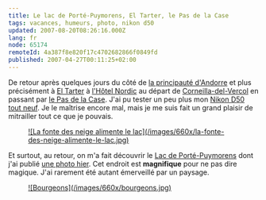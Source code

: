 ```yaml
---
title: Le lac de Porté-Puymorens, El Tarter, le Pas de la Case
tags: vacances, humeurs, photo, nikon d50
updated: 2007-08-20T08:26:16.000Z
lang: fr
node: 65174
remoteId: 4a387f8e820f17c4702682866f0849fd
published: 2007-04-27T00:11:25+02:00
---
```

 
De retour après quelques jours du côté de [la principauté d'Andorre](http://photos.pwet.fr/villes-et-departements/andorre/) et plus précisément à [El Tarter](http://photos.pwet.fr/villes-et-departements/andorre/el-tarter/) à [l'Hôtel Nordic](http://www.grupnordic.ad/fr/nordic/index.htm) au départ de [Corneilla-del-Vercol](http://photos.pwet.fr/villes-et-departements/pyrenees-orientales-66/corneilla-del-vercol/) en passant par [le Pas de la Case](http://photos.pwet.fr/villes-et-departements/andorre/pas-de-la-case/). J'ai pu tester un peu plus mon [Nikon D50 tout neuf](/post/nikon-d50-noir-2). Je le maîtrise encore mal, mais je me suis fait un grand plaisir de mitrailler tout ce que je pouvais.


<figure class="object-center"><a href="/images/la-fonte-des-neige-alimente-le-lac.jpg">![La fonte des neige alimente le lac](/images/660x/la-fonte-des-neige-alimente-le-lac.jpg)</a></figure>

 
Et surtout, au retour, on m'a fait découvrir le [Lac de Porté-Puymorens](http://photos.pwet.fr/galeries/le-lac-de-porte-puymorens-et-andorre/5/) dont j'ai publié [une photo hier](/post/lac-de-porte-puymorens). Cet endroit est **magnifique** pour ne pas dire magique. J'ai rarement été autant émerveillé par un paysage.
 

<figure class="object-center"><a href="/images/bourgeons.jpg">![Bourgeons](/images/660x/bourgeons.jpg)</a></figure>
